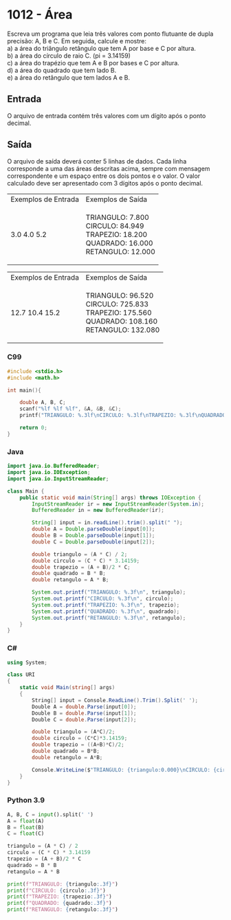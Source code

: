 <html>
<body style="padding: 10px 0px;">
    <div class="header">
        <h1>1012 - Área</h1>
        <div class="problem">
            <div class="description">
                <p>
                    Escreva um programa que leia três valores com ponto flutuante de dupla precisão: A, B e C. Em
                    seguida, calcule e mostre: <br />
                    a) a área do triângulo retângulo que tem A por base e C por altura. <br />
                    b) a área do círculo de raio C. (pi = 3.14159) <br />
                    c) a área do trapézio que tem A e B por bases e C por altura. <br />
                    d) a área do quadrado que tem lado B. <br />
                    e) a área do retângulo que tem lados A e B. <br />
                </p>
            </div>
            <h2>Entrada</h2>
            <div class="input">
                <p>
                    O arquivo de entrada contém três valores com um dígito após o ponto decimal.</p>
            </div>
            <h2>Saída</h2>
            <div class="output">
                <p>
                    O arquivo de saída deverá conter 5 linhas de dados. Cada linha corresponde a uma das áreas descritas
                    acima, sempre com mensagem correspondente e um espaço entre os dois pontos e o valor. O valor
                    calculado deve ser apresentado com 3 dígitos após o ponto decimal.</p>
            </div>
            <div class="both"></div>
            <table>
                <tbody>
                    <tr>
                        <td>Exemplos de Entrada</td>
                        <td>Exemplos de Saída</td>
                    </tr>
                    <tr>
                        <td class="division">
                            <p>
                                3.0 4.0 5.2</p>
                            </p>
                        </td>
                        <td>
                            <p>
                                TRIANGULO: 7.800<br />
                                CIRCULO: 84.949<br />
                                TRAPEZIO: 18.200<br />
                                QUADRADO: 16.000<br />
                                RETANGULO: 12.000</p>
                            </p>
                        </td>
                    </tr>
                </tbody>
            </table>
            <table>
                <tbody>
                    <tr>
                        <td>Exemplos de Entrada</td>
                        <td>Exemplos de Saída</td>
                    </tr>
                    <tr>
                        <td class="division">
                            <p>
                                12.7 10.4 15.2</p>
                            </p>
                        </td>
                        <td>
                            <p>
                                TRIANGULO: 96.520<br />
                                CIRCULO: 725.833<br />
                                TRAPEZIO: 175.560<br />
                                QUADRADO: 108.160<br />
                                RETANGULO: 132.080</p>
                            </p>
                        </td>
                    </tr>
                </tbody>
            </table>
        </div>
    </div>
</body>
</html>

### C99

```c
#include <stdio.h>
#include <math.h>

int main(){

    double A, B, C;
    scanf("%lf %lf %lf", &A, &B, &C);
    printf("TRIANGULO: %.3lf\nCIRCULO: %.3lf\nTRAPEZIO: %.3lf\nQUADRADO: %.3lf\nRETANGULO: %.3lf\n", (A*C)/2, (C*C)*3.14159, ((A+B)*C)/2, B*B, A*B);

    return 0;
}
```

### Java

```java
import java.io.BufferedReader;
import java.io.IOException;
import java.io.InputStreamReader;

class Main {
    public static void main(String[] args) throws IOException {
        InputStreamReader ir = new InputStreamReader(System.in);
        BufferedReader in = new BufferedReader(ir);

        String[] input = in.readLine().trim().split(" ");
        double A = Double.parseDouble(input[0]);
        double B = Double.parseDouble(input[1]);
        double C = Double.parseDouble(input[2]);

        double triangulo = (A * C) / 2;
        double circulo = (C * C) * 3.14159;
        double trapezio = (A + B)/2 * C;
        double quadrado = B * B;
        double retangulo = A * B;

        System.out.printf("TRIANGULO: %.3f\n", triangulo);
        System.out.printf("CIRCULO: %.3f\n", circulo);
        System.out.printf("TRAPEZIO: %.3f\n", trapezio);
        System.out.printf("QUADRADO: %.3f\n", quadrado);
        System.out.printf("RETANGULO: %.3f\n", retangulo);
    }
}
```

### C#

```cs
using System;

class URI
{
    static void Main(string[] args)
    {
        String[] input = Console.ReadLine().Trim().Split(' ');
        Double A = double.Parse(input[0]);
        Double B = double.Parse(input[1]);
        Double C = double.Parse(input[2]);

        double triangulo = (A*C)/2;
        double circulo = (C*C)*3.14159;
        double trapezio = ((A+B)*C)/2;
        double quadrado = B*B;
        double retangulo = A*B;

        Console.WriteLine($"TRIANGULO: {triangulo:0.000}\nCIRCULO: {circulo:0.000}\nTRAPEZIO: {trapezio:0.000}\nQUADRADO: {quadrado:0.000}\nRETANGULO: {retangulo:0.000}");
    }
}
```

### Python 3.9

```python
A, B, C = input().split(' ')
A = float(A)
B = float(B)
C = float(C)

triangulo = (A * C) / 2
circulo = (C * C) * 3.14159
trapezio = (A + B)/2 * C
quadrado = B * B
retangulo = A * B

print(f"TRIANGULO: {triangulo:.3f}")
print(f"CIRCULO: {circulo:.3f}")
print(f"TRAPEZIO: {trapezio:.3f}")
print(f"QUADRADO: {quadrado:.3f}")
print(f"RETANGULO: {retangulo:.3f}")
```
